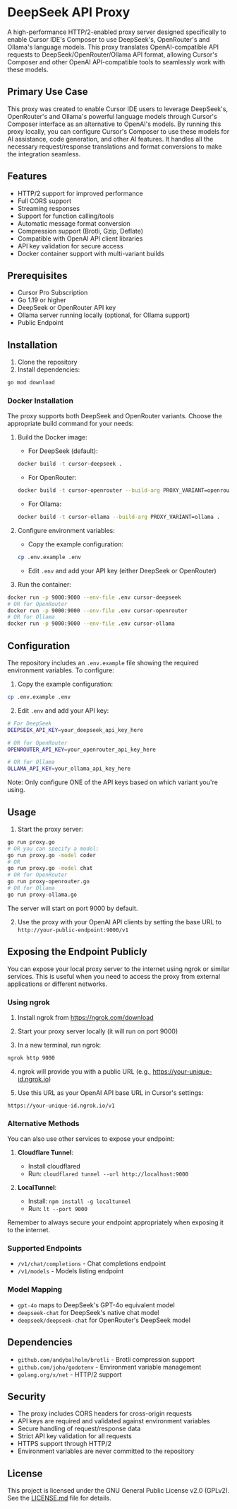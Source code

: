 # DeepSeek API Proxy

A high-performance HTTP/2-enabled proxy server designed specifically to enable Cursor IDE's Composer to use DeepSeek's, OpenRouter's and Ollama's language models. This proxy translates OpenAI-compatible API requests to DeepSeek/OpenRouter/Ollama API format, allowing Cursor's Composer and other OpenAI API-compatible tools to seamlessly work with these models.

## Primary Use Case

This proxy was created to enable Cursor IDE users to leverage DeepSeek's, OpenRouter's and Ollama's powerful language models through Cursor's Composer interface as an alternative to OpenAI's models. By running this proxy locally, you can configure Cursor's Composer to use these models for AI assistance, code generation, and other AI features. It handles all the necessary request/response translations and format conversions to make the integration seamless.

## Features

- HTTP/2 support for improved performance
- Full CORS support
- Streaming responses
- Support for function calling/tools
- Automatic message format conversion
- Compression support (Brotli, Gzip, Deflate)
- Compatible with OpenAI API client libraries
- API key validation for secure access
- Docker container support with multi-variant builds

## Prerequisites

- Cursor Pro Subscription
- Go 1.19 or higher
- DeepSeek or OpenRouter API key
- Ollama server running locally (optional, for Ollama support)
- Public Endpoint

## Installation

1. Clone the repository
2. Install dependencies:
```bash
go mod download
```

### Docker Installation

The proxy supports both DeepSeek and OpenRouter variants. Choose the appropriate build command for your needs:

1. Build the Docker image:
   - For DeepSeek (default):
   ```bash
   docker build -t cursor-deepseek .
   ```
   - For OpenRouter:
   ```bash
   docker build -t cursor-openrouter --build-arg PROXY_VARIANT=openrouter .
   ```
   - For Ollama:
   ```bash
   docker build -t cursor-ollama --build-arg PROXY_VARIANT=ollama .
   ```

2. Configure environment variables:
   - Copy the example configuration:
   ```bash
   cp .env.example .env
   ```
   - Edit `.env` and add your API key (either DeepSeek or OpenRouter)

3. Run the container:
```bash
docker run -p 9000:9000 --env-file .env cursor-deepseek
# OR for OpenRouter
docker run -p 9000:9000 --env-file .env cursor-openrouter
# OR for Ollama
docker run -p 9000:9000 --env-file .env cursor-ollama
```

## Configuration

The repository includes an `.env.example` file showing the required environment variables. To configure:

1. Copy the example configuration:
```bash
cp .env.example .env
```

2. Edit `.env` and add your API key:
```bash
# For DeepSeek
DEEPSEEK_API_KEY=your_deepseek_api_key_here

# OR for OpenRouter
OPENROUTER_API_KEY=your_openrouter_api_key_here

# OR for Ollama
OLLAMA_API_KEY=your_ollama_api_key_here
```

Note: Only configure ONE of the API keys based on which variant you're using.

## Usage

1. Start the proxy server:
```bash
go run proxy.go
# OR you can specify a model:
go run proxy.go -model coder
# OR
go run proxy.go -model chat
# OR for OpenRouter
go run proxy-openrouter.go
# OR for Ollama
go run proxy-ollama.go
```

The server will start on port 9000 by default.

2. Use the proxy with your OpenAI API clients by setting the base URL to `http://your-public-endpoint:9000/v1`


## Exposing the Endpoint Publicly

You can expose your local proxy server to the internet using ngrok or similar services. This is useful when you need to access the proxy from external applications or different networks.

### Using ngrok

1. Install ngrok from https://ngrok.com/download

2. Start your proxy server locally (it will run on port 9000)

3. In a new terminal, run ngrok:
```bash
ngrok http 9000
```

4. ngrok will provide you with a public URL (e.g., https://your-unique-id.ngrok.io)

5. Use this URL as your OpenAI API base URL in Cursor's settings:
```
https://your-unique-id.ngrok.io/v1
```

### Alternative Methods

You can also use other services to expose your endpoint:

1. **Cloudflare Tunnel**: 
   - Install cloudflared
   - Run: `cloudflared tunnel --url http://localhost:9000`

2. **LocalTunnel**:
   - Install: `npm install -g localtunnel`
   - Run: `lt --port 9000`

Remember to always secure your endpoint appropriately when exposing it to the internet.


### Supported Endpoints

- `/v1/chat/completions` - Chat completions endpoint
- `/v1/models` - Models listing endpoint

### Model Mapping

- `gpt-4o` maps to DeepSeek's GPT-4o equivalent model
- `deepseek-chat` for DeepSeek's native chat model
- `deepseek/deepseek-chat` for OpenRouter's DeepSeek model

## Dependencies

- `github.com/andybalholm/brotli` - Brotli compression support
- `github.com/joho/godotenv` - Environment variable management
- `golang.org/x/net` - HTTP/2 support

## Security

- The proxy includes CORS headers for cross-origin requests
- API keys are required and validated against environment variables
- Secure handling of request/response data
- Strict API key validation for all requests
- HTTPS support through HTTP/2
- Environment variables are never committed to the repository

## License

This project is licensed under the GNU General Public License v2.0 (GPLv2). See the [LICENSE.md](LICENSE.md) file for details.

